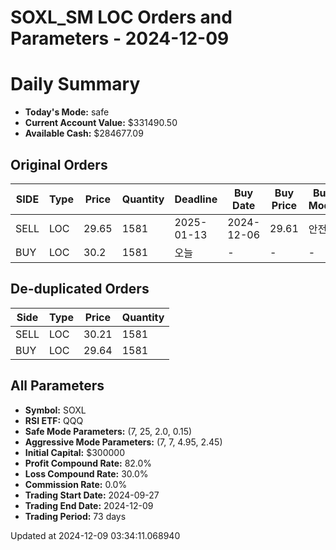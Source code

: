 # SOXL_SM LOC Orders and Parameters - 2024-12-09

# Daily Summary

- **Today's Mode:** safe
- **Current Account Value:** $331490.50
- **Available Cash:** $284677.09

## Original Orders

| SIDE | Type | Price | Quantity | Deadline | Buy Date | Buy Price | Buy Mode |
|------|------|-------|----------|----------|----------|-----------|----------|
| SELL | LOC | 29.65 | 1581 | 2025-01-13 | 2024-12-06 | 29.61 | 안전 |
| BUY | LOC | 30.2 | 1581 | 오늘 | - | - | - |

## De-duplicated Orders

| Side | Type | Price | Quantity |
|------|------|-------|----------|
| SELL | LOC | 30.21 | 1581 |
| BUY | LOC | 29.64 | 1581 |

## All Parameters

- **Symbol:** SOXL
- **RSI ETF:** QQQ
- **Safe Mode Parameters:** (7, 25, 2.0, 0.15)
- **Aggressive Mode Parameters:** (7, 7, 4.95, 2.45)
- **Initial Capital:** $300000
- **Profit Compound Rate:** 82.0%
- **Loss Compound Rate:** 30.0%
- **Commission Rate:** 0.0%
- **Trading Start Date:** 2024-09-27
- **Trading End Date:** 2024-12-09
- **Trading Period:** 73 days

Updated at 2024-12-09 03:34:11.068940
